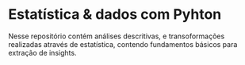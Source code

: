 #  Estatística & dados com Pyhton 

Nesse repositório contém análises descritivas, e transoformações realizadas através de estatística, contendo fundamentos básicos para extração de insights.

